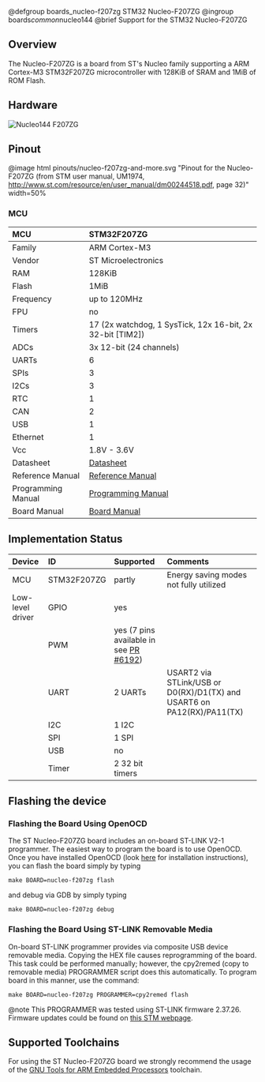 @defgroup    boards_nucleo-f207zg STM32 Nucleo-F207ZG
@ingroup     boards*common*nucleo144
@brief       Support for the STM32 Nucleo-F207ZG

## Overview

The Nucleo-F207ZG is a board from ST's Nucleo family supporting a ARM
Cortex-M3
STM32F207ZG microcontroller with 128KiB of SRAM and 1MiB of ROM Flash.

## Hardware

![Nucleo144 F207ZG](https://raw.githubusercontent.com/wiki/RIOT-OS/RIOT/images/nucleo144-board.png)

## Pinout

@image html pinouts/nucleo-f207zg-and-more.svg "Pinout for the Nucleo-F207ZG (from STM user manual, UM1974, http://www.st.com/resource/en/user_manual/dm00244518.pdf, page 32)" width=50%

### MCU

| MCU        | STM32F207ZG       |
|:---------- |:----------------- |
| Family     | ARM Cortex-M3     |
| Vendor     | ST Microelectronics |
| RAM        | 128KiB            |
| Flash      | 1MiB              |
| Frequency  | up to 120MHz      |
| FPU        | no                |
| Timers     | 17 (2x watchdog, 1 SysTick, 12x 16-bit, 2x 32-bit [TIM2]) |
| ADCs       | 3x 12-bit (24 channels) |
| UARTs      | 6                 |
| SPIs       | 3                 |
| I2Cs       | 3                 |
| RTC        | 1                 |
| CAN        | 2                 |
| USB        | 1                 |
| Ethernet   | 1                 |
| Vcc        | 1.8V - 3.6V       |
| Datasheet  | [Datasheet](http://www.st.com/resource/en/datasheet/stm32f207zg.pdf) |
| Reference Manual | [Reference Manual](http://www.st.com/resource/en/reference_manual/cd00225773.pdf) |
| Programming Manual | [Programming Manual](http://www.st.com/resource/en/programming_manual/cd00228163.pdf) |
| Board Manual | [Board Manual](http://www.st.com/resource/en/user_manual/dm00244518.pdf) |

## Implementation Status

| Device | ID        | Supported | Comments  |
|:------------- |:------------- |:------------- |:------------- |
| MCU        | STM32F207ZG   | partly    | Energy saving modes not fully utilized |
| Low-level driver | GPIO    | yes       | |
|        | PWM       | yes (7 pins available in see [PR #6192](https://github.com/RIOT-OS/RIOT/pull/6192))   |  |
|        | UART      | 2 UARTs       | USART2 via STLink/USB or D0(RX)/D1(TX) and USART6 on PA12(RX)/PA11(TX) |
|        | I2C       | 1 I2C     | |
|        | SPI       | 1 SPI     | |
|        | USB       | no        | |
|        | Timer     | 2 32 bit timers       | |

## Flashing the device

### Flashing the Board Using OpenOCD

The ST Nucleo-F207ZG board includes an on-board ST-LINK V2-1 programmer. The
easiest way to program the board is to use OpenOCD. Once you have installed
OpenOCD (look [here](https://github.com/RIOT-OS/RIOT/wiki/OpenOCD) for
installation instructions), you can flash the board simply by typing

```
make BOARD=nucleo-f207zg flash
```
and debug via GDB by simply typing
```
make BOARD=nucleo-f207zg debug
```

### Flashing the Board Using ST-LINK Removable Media

On-board ST-LINK programmer provides via composite USB device removable media.
Copying the HEX file causes reprogramming of the board. This task
could be performed manually; however, the cpy2remed (copy to removable
media) PROGRAMMER script does this automatically. To program board in
this manner, use the command:
```
make BOARD=nucleo-f207zg PROGRAMMER=cpy2remed flash
```
@note This PROGRAMMER was tested using ST-LINK firmware 2.37.26. Firmware updates
could be found on [this STM webpage](https://www.st.com/en/development-tools/stsw-link007.html).

## Supported Toolchains
For using the ST Nucleo-F207ZG board we strongly recommend the usage of the
[GNU Tools for ARM Embedded Processors](https://launchpad.net/gcc-arm-embedded)
toolchain.
